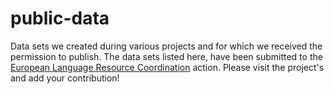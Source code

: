 # public-data
Data sets we created during various projects and for which we received the permission to publish.
The data sets listed here, have been submitted to the [European Language Resource Coordination](http://www.lr-coordination.eu/home) action. Please visit the project's and add your contribution!
